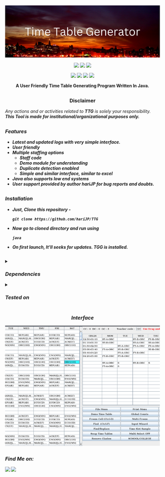 <!-- TTG -->

<p align="center">
  <img src="TTG.png">
</p>

<p align="center">
  <img src="https://img.shields.io/badge/VERSION-1.0.1-green">
  <img src="https://img.shields.io/badge/LICENSE-GNU%20v3.0-orange">
  <img src="https://img.shields.io/badge/ISSUES-0%20OPEN-red">
  
</p>

<p align="center">
  <img src="https://img.shields.io/badge/Author-hariJP-blue">
  <img src="https://img.shields.io/badge/Open%20Source-yes-brightgreen">
  <img src="https://img.shields.io/badge/Maintained%3F-yes-9cf">
  <img src="https://img.shields.io/badge/Written%20In-java-blue">

</p>

<p align="center"><b>A User Friendly Time Table Generating Program Written In Java.</b></p>

##
<h3><p align="center">Disclaimer</p></h3>
<i>Any actions and or activities related to <b>TTG</b> is solely your responsibility.
<b>This Tool is made for institutional/organizational purposes only.

##

### Features

- Latest and updated logs with very simple interface.
- User friendly
- Multiple staffing options
  - Staff code
  - Demo module for understanding
  - Duplicate detection enabled
  - Simple and similar interface, similar to excel 
- Java also supports low end systems 
- User support provided by author hariJP for bug reports and doubts.

##
### Installation

- Just, Clone this repository -
  ```
  git clone https://github.com/hariJP/TTG
  ```

- Now go to cloned directory and run using 
  ```
  java
  ```
  

- On first launch, It'll seeks for updates. ***TGG*** is installed.

##

##

<details>
  <summary><h3>Dependencies</h3></summary>

<b>TTG</b> requires following programs to run properly - 
- `git`
- `java`
- `jar or jre`

> All the dependencies will be installed automatically when you run **TGG** for the first time.


</details>

<details>
  <summary><h3>Tested on</h3></summary>

- **Kali**
- **Ubuntu**
- **Debian**
- **Arch**
- **Manjaro**
- **Fedora**
- **Windows**
</details>



##

<h3 align="center"><i>Interface</i></h3>
<p align="center">
<img src="interface.png"/>
</p>

##
### Find Me on:
<p align="left">
  <a href="https://www.instagram.com/hari.jayram" target="_blank"><img src="https://img.shields.io/badge/Socials-grey?style=for-the-badge&logo=linktree"></a>
  <a href="https://github.com/hariJP" target="_blank"><img src="https://img.shields.io/badge/Github-blue?style=for-the-badge&logo=github"></a>
</p>
